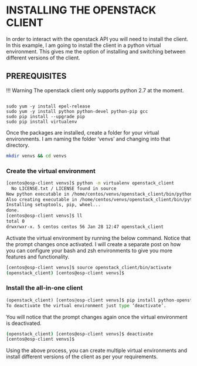 # INSTALLING THE OPENSTACK CLIENT

In order to interact with the openstack API you will need to install the client.
In this example, I am going to install the client in a python virtual environment. This gives me the option of installing and switching between different versions of the client.

## PREREQUISITES

!!! Warning
    The openstack client only supports python 2.7 at the moment.

```title="Install python and pip on centos"

sudo yum -y install epel-release
sudo yum -y install python python-devel python-pip gcc
sudo pip install --upgrade pip
sudo pip install virtualenv
```

Once the packages are installed, create a folder for your virtual environments.
I am naming the folder ‘venvs’ and changing into that directory.

```bash
mkdir venvs && cd venvs
```

### Create the virtual environment

```bash
[centos@osp-client venvs]$ python -m virtualenv openstack_client
  No LICENSE.txt / LICENSE found in source
New python executable in /home/centos/venvs/openstack_client/bin/python2
Also creating executable in /home/centos/venvs/openstack_client/bin/python
Installing setuptools, pip, wheel...
done.
[centos@osp-client venvs]$ ll
total 0
drwxrwxr-x. 5 centos centos 56 Jan 28 12:47 openstack_client
```

Activate the virtual environment by running the below command.
Notice that the prompt changes once activated. I will create a separate post on how you can configure your bash and zsh environments to give you more features and functionality.

```bash
[centos@osp-client venvs]$ source openstack_client/bin/activate
(openstack_client) [centos@osp-client venvs]$
```

### Install the all-in-one client

```python
(openstack_client) [centos@osp-client venvs]$ pip install python-openstackclient
To deactivate the virtual environment just type ‘deactivate’.
```

You will notice that the prompt changes again once the virtual environment is deactivated.

```bash
(openstack_client) [centos@osp-client venvs]$ deactivate
[centos@osp-client venvs]$
```

Using the above process, you can create multiple virtual environments and install different versions of the client as per your requirements.
